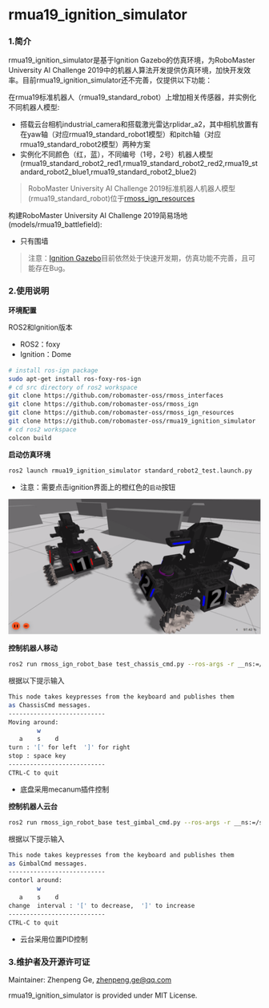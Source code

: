# rmua19_ignition_simulator

### 1.简介

rmua19_ignition_simulator是基于Ignition Gazebo的仿真环境，为RoboMaster University AI Challenge 2019中的机器人算法开发提供仿真环境，加快开发效率。目前rmua19_ignition_simulator还不完善，仅提供以下功能：


在rmua19标准机器人（rmua19_standard_robot）上增加相关传感器，并实例化不同机器人模型:
  * 搭载云台相机industrial_camera和搭载激光雷达rplidar_a2，其中相机放置有在yaw轴（对应rmua19_standard_robot1模型）和pitch轴（对应rmua19_standard_robot2模型）两种方案
  * 实例化不同颜色（红，蓝），不同编号（1号，2号）机器人模型(rmua19_standard_robot2_red1,rmua19_standard_robot2_red2,rmua19_standard_robot2_blue1,rmua19_standard_robot2_blue2)

> RoboMaster University AI Challenge 2019标准机器人机器人模型(rmua19_standard_robot)位于[rmoss_ign_resources](https://github.com/robomaster-oss/rmoss_ign_resources)

构建RoboMaster University AI Challenge 2019简易场地(models/rmua19_battlefield):
  * 只有围墙

> 注意：[Ignition Gazebo](https://github.com/ignitionrobotics/ign-gazebo)目前依然处于快速开发期，仿真功能不完善，且可能存在Bug。

### 2.使用说明

**环境配置**

ROS2和Ignition版本

* ROS2：foxy
* Ignition：Dome

```bash
# install ros-ign package
sudo apt-get install ros-foxy-ros-ign
# cd src directory of ros2 workspace 
git clone https://github.com/robomaster-oss/rmoss_interfaces
git clone https://github.com/robomaster-oss/rmoss_ign
git clone https://github.com/robomaster-oss/rmoss_ign_resources
git clone https://github.com/robomaster-oss/rmua19_ignition_simulator
# cd ros2 workspace
colcon build
```

**启动仿真环境**

```bash
ros2 launch rmua19_ignition_simulator standard_robot2_test.launch.py 
```

* 注意：需要点击ignition界面上的橙红色的`启动`按钮

![](doc/imgs/start.png)

**控制机器人移动**

```bash
ros2 run rmoss_ign_robot_base test_chassis_cmd.py --ros-args -r __ns:=/standard_robot_red1/robot_base-p v:=0.3 -p w:=0.3
```

根据以下提示输入

```bash
This node takes keypresses from the keyboard and publishes them
as ChassisCmd messages.
---------------------------
Moving around:
        w    
   a    s    d
turn : '[' for left  ']' for right
stop : space key
---------------------------
CTRL-C to quit
```

* 底盘采用mecanum插件控制

**控制机器人云台**

```bash
ros2 run rmoss_ign_robot_base test_gimbal_cmd.py --ros-args -r __ns:=/standard_robot_red1/robot_base
```

根据以下提示输入

```bash
This node takes keypresses from the keyboard and publishes them
as GimbalCmd messages.
---------------------------
contorl around:
        w    
   a    s    d
change  interval : '[' to decrease,  ']' to increase
---------------------------
CTRL-C to quit
```

* 云台采用位置PID控制

### 3.维护者及开源许可证

Maintainer: Zhenpeng Ge, zhenpeng.ge@qq.com

rmua19_ignition_simulator is provided under MIT License.

